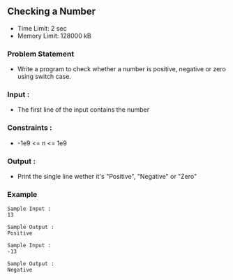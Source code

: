 ## Checking a Number
- Time Limit: 2 sec
- Memory Limit: 128000 kB

### Problem Statement
- Write a program to check whether a number is positive, negative or zero using switch case.

### Input :
- The first line of the input contains the number

### Constraints :
- -1e9 <= n <= 1e9

### Output :
- Print the single line wether it's "Positive", "Negative" or "Zero"

### Example
```
Sample Input :
13

Sample Output :
Positive

Sample Input :
-13

Sample Output :
Negative
```